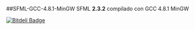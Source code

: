 ##SFML-GCC-4.8.1-MinGW
SFML **2.3.2** compilado con GCC 4.8.1 MinGW


[![Bitdeli Badge](https://d2weczhvl823v0.cloudfront.net/Tonire/sfml-gcc-4.8.1-mingw/trend.png)](https://bitdeli.com/free "Bitdeli Badge")

